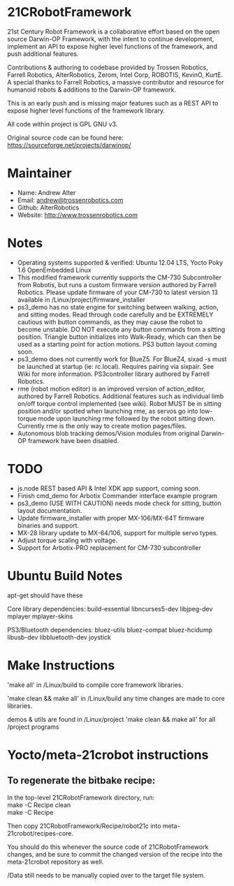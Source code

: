 21CRobotFramework
=================

21st Century Robot Framework is a collaborative effort based on the open source Darwin-OP Framework, with the intent to continue development, implement an API to expose higher level functions of the framework, and push additional features. 

Contributions & authoring to codebase provided by Trossen Robotics, Farrell Robotics, AlterRobotics, Zerom, Intel Corp, ROBOTIS, KevinO, KurtE. A special thanks to Farrell Robotics, a massive contributor and resource for humanoid robots & additions to the Darwin-OP framework. 

This is an early push and is missing major features such as a REST API to expose higher level functions of the framework library. 

All code within project is GPL GNU v3.

Original source code can be found here:
https://sourceforge.net/projects/darwinop/

Maintainer
=================
* Name: Andrew Alter
* Email: andrew@trossenrobotics.com
* Github: AlterRobotics
* Website: http://www.trossenrobotics.com

Notes
==================
* Operating systems supported & verified: Ubuntu 12.04 LTS, Yocto Poky 1.6 OpenEmbedded Linux
* This modified framework currently supports the CM-730 Subcontroller from Robotis, but runs a custom firmware version authored by Farrell Robotics. Please update firmware of your CM-730 to latest version 13 available in /Linux/project/firmware_installer
* ps3_demo has no state engine for switching between walking, action, and sitting modes. Read through code carefully and be EXTREMELY cautious with button commands, as they may cause the robot to become unstable. DO NOT execute any button commands from a sitting position. Triangle button initializes into Walk-Ready, which can then be used as a starting point for action motions. PS3 button layout coming soon.
* ps3_demo does not currently work for BlueZ5. For BlueZ4, sixad -s must be launched at startup (ie: rc.local). Requires pairing via sixpair. See Wiki for more information. PS3controller library authored by Farrell Robotics.
* rme (robot motion editor) is an improved version of action_editor,  authored by Farrell Robotics. Additional features such as individual limb on/off torque control implemented (see wiki). Robot MUST be in sitting position and/or spotted when launching rme, as servos go into low-torque mode upon launching rme followed by the robot sitting down. Currently rme is the only way to create motion pages/files.
* Autonomous blob tracking demos/Vision modules from original Darwin-OP framework have been disabled.

TODO
=================
* js.node REST based API & Intel XDK app support, coming soon.
* Finish cmd_demo for Arbotix Commander interface example program
* ps3_demo (USE WITH CAUTION) needs mode check for sitting, button layout documentation. 
* Update firmware_installer with proper MX-106/MX-64T firmware binaries and support.
* MX-28 library update to MX-64/106, support for multiple servo types.
* Adjust torque scaling with voltage.
* Support for Arbotix-PRO replacement for CM-730 subcontroller



Ubuntu Build Notes
==================
apt-get should have these

Core library dependencies:
build-essential libncurses5-dev libjpeg-dev mplayer mplayer-skins 

PS3/Bluetooth dependencies:
bluez-utils bluez-compat bluez-hcidump libusb-dev libbluetooth-dev joystick


Make Instructions
=================
'make all' in /Linux/build to compile core framework libraries.

'make clean && make all' in /Linux/build any time changes are made to core libraries.

demos & utils are found in /Linux/project 'make clean && make all' for all /project programs


Yocto/meta-21crobot instructions
=================

To regenerate the bitbake recipe:
---------------------------------

In the top-level 21CRobotFramework directory, run:  
    make -C Recipe clean  
    make -C Recipe  

Then copy 21CRobotFramework/Recipe/robot21c into meta-21crobot/recipes-core. 

You should do this whenever the source code of 21CRobotFramework changes, and be sure to
commit the changed version of the recipe into the meta-21crobot repository as well.

/Data still needs to be manually copied over to the target file system.

